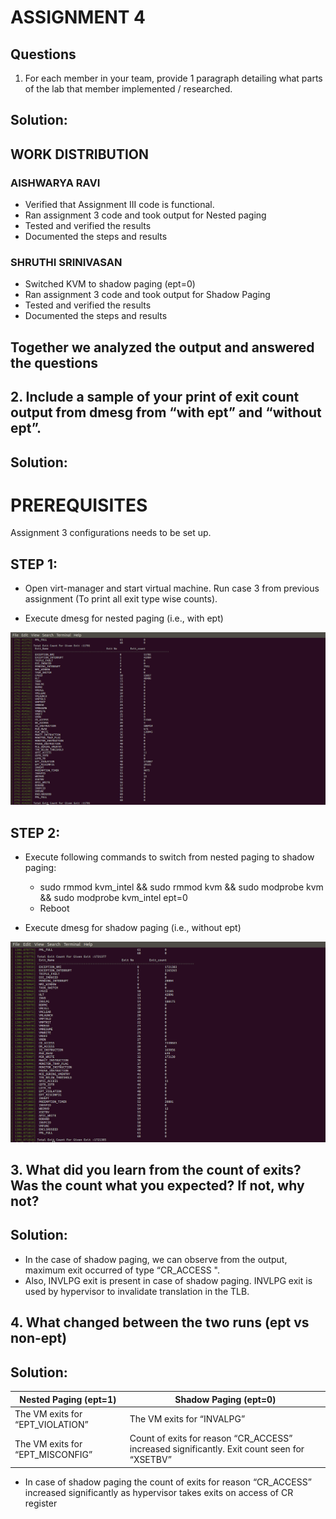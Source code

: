 
# ASSIGNMENT 4

## Questions
1. For each member in your team, provide 1 paragraph detailing what parts of the lab that member 
implemented / researched.

## Solution:

##  WORK DISTRIBUTION

### AISHWARYA RAVI
  * Verified that Assignment III code is functional.
  * Ran assignment 3 code and took output for Nested paging 
  * Tested and verified the results
  * Documented the steps and results

### SHRUTHI SRINIVASAN
  * Switched KVM to shadow paging (ept=0)
  * Ran assignment 3 code and took output for Shadow Paging 
  * Tested and verified the results
  * Documented the steps and results

## Together we analyzed the output and answered the questions
  
## 2. Include a sample of your print of exit count output from dmesg from “with ept” and “without ept”.

## Solution: 

# PREREQUISITES

Assignment 3 configurations needs to be set up.

## STEP 1:
  * Open virt-manager and start virtual machine. Run case 3 from previous assignment (To print all exit type wise counts). 

  * Execute dmesg for nested paging (i.e., with ept)
  
  ![image](https://github.com/aishwaryaravi19/linux/blob/master/output-assignment4/cmpe283.4.1.png)
  
## STEP 2: 	

 * Execute following commands to switch from nested paging to shadow paging:  
	
   *	sudo rmmod kvm_intel && sudo rmmod kvm && sudo modprobe kvm && sudo modprobe kvm_intel ept=0
   *	Reboot
 
 * Execute dmesg for shadow paging (i.e., without ept)
 
 ![image](https://github.com/aishwaryaravi19/linux/blob/master/output-assignment4/cmpe283.4.2.png)

## 3. What did you learn from the count of exits? Was the count what you expected? If not, why not?

## Solution: 

- In the case of shadow paging, we can observe from the output, maximum exit occurred of type “CR_ACCESS ".
- Also, INVLPG exit is present in case of shadow paging. INVLPG exit is used by hypervisor to invalidate translation in the TLB.

## 4. What changed between the two runs (ept vs non-ept)

## Solution:

Nested Paging (ept=1)             |  Shadow Paging (ept=0)
----------------------------------| ---------------------------------
The VM exits for “EPT_VIOLATION”  | The VM exits for “INVALPG”
The VM exits for “EPT_MISCONFIG”  | Count of exits for reason “CR_ACCESS” increased significantly. Exit count seen for “XSETBV”
                                  
* In case of shadow paging the count of exits for reason “CR_ACCESS” increased significantly as hypervisor takes exits on access of CR register



